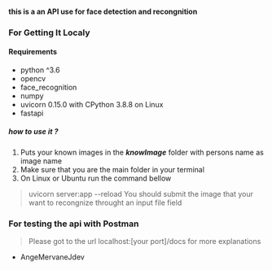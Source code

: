 #### this is a an API use for face detection and recongnition

### For Getting It Localy

#### Requirements
* python ^3.6
* opencv
* face_recognition
* numpy
* uvicorn 0.15.0 with CPython 3.8.8 on Linux
* fastapi 
##### how to use it ?
1. Puts your known images in the ***knowImage*** folder with persons name as image name
2. Make sure that you are the main folder in your terminal
3. On Linux or Ubuntu run the command bellow
> uvicorn server:app --reload
> You should submit the image that your want to recongnize throught an input file field
### For testing the api with Postman
> Please got to the url localhost:[your port]/docs for more explanations

+ AngeMervaneJdev 